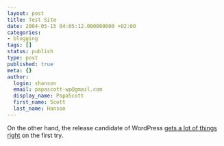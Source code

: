 ```yaml
---
layout: post
title: Test Site
date: 2004-05-15 04:05:12.000000000 +02:00
categories:
- blogging
tags: []
status: publish
type: post
published: true
meta: {}
author:
  login: shanson
  email: papascott-wp@gmail.com
  display_name: PapaScott
  first_name: Scott
  last_name: Hanson
---
```

<p>On the other hand, the release candidate of WordPress <a title="PapaScott Wordpressed, a release candidate" href="https://www.papascott.de/wordpress/"> gets a lot of things right</a> on the first try.</p>
